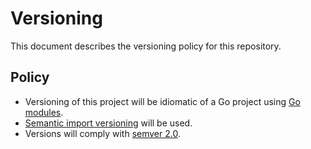 # Versioning

This document describes the versioning policy for this repository.

## Policy

* Versioning of this project will be idiomatic of a Go project using [Go modules](https://github.com/golang/go/wiki/Modules).
* [Semantic import versioning](https://github.com/golang/go/wiki/Modules#semantic-import-versioning) will be used.
* Versions will comply with [semver 2.0](https://semver.org/spec/v2.0.0.html).

